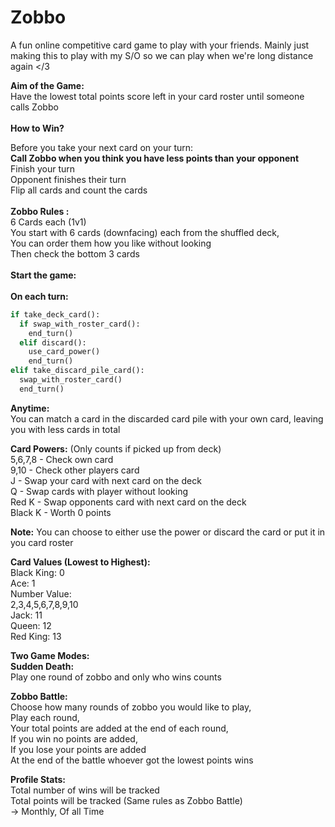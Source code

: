 # Zobbo

A fun online competitive card game to play with your friends.
Mainly just making this to play with my S/O so we can play when we're long distance again </3

**Aim of the Game:**\
Have the lowest total points score left in your card roster until someone calls Zobbo\
\
**How to Win?**

Before you take your next card on your turn:\
**Call Zobbo when you think you have less points than your opponent**\
Finish your turn\
Opponent finishes their turn \
Flip all cards and count the cards\
\
**Zobbo Rules :**\
6 Cards each (1v1)\
You start with 6 cards (downfacing) each from the shuffled deck,\
You can order them how you like without looking\
Then check the bottom 3 cards\
\
**Start the game:** \
\
**On each turn:**
```py
if take_deck_card():
  if swap_with_roster_card():
    end_turn()
  elif discard():
    use_card_power()
    end_turn()
elif take_discard_pile_card():
  swap_with_roster_card()
  end_turn()
```
**Anytime:**\
You can match a card in the discarded card pile with your own card, leaving you with less cards in total

**Card Powers:** (Only counts if picked up from deck)\
5,6,7,8 - Check own card \
9,10 - Check other players card\
J - Swap your card with next card on the deck\
Q - Swap cards with player without looking\
Red K - Swap opponents card with next card on the deck\
Black K - Worth 0 points

**Note:** You can choose to either use the power or discard the card or put it in you card roster

**Card Values (Lowest to Highest):**\
Black King: 0\
Ace: 1\
Number Value:\
2,3,4,5,6,7,8,9,10\
Jack: 11\
Queen: 12\
Red King: 13

**Two Game Modes:**\
**Sudden Death:**\
Play one round of zobbo and only who wins counts

**Zobbo Battle:**\
Choose how many rounds of zobbo you would like to play,\
Play each round,\
Your total points are added at the end of each round,\
If you win no points are added,\
If you lose your points are added\
At the end of the battle whoever got the lowest points wins

**Profile Stats:**\
Total number of wins will be tracked\
Total points will be tracked (Same rules as Zobbo Battle)\
-> Monthly, Of all Time 
